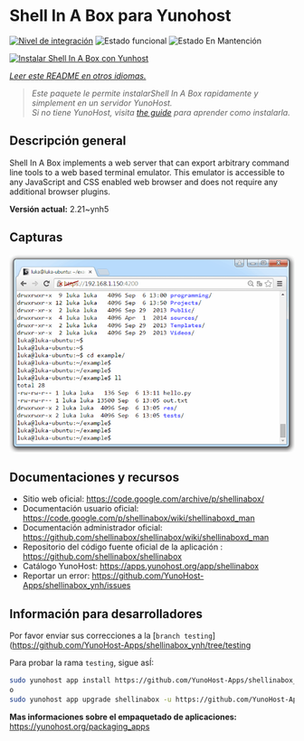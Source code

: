 <!--
Este archivo README esta generado automaticamente<https://github.com/YunoHost/apps/tree/master/tools/readme_generator>
No se debe editar a mano.
-->

# Shell In A Box para Yunohost

[![Nivel de integración](https://dash.yunohost.org/integration/shellinabox.svg)](https://dash.yunohost.org/appci/app/shellinabox) ![Estado funcional](https://ci-apps.yunohost.org/ci/badges/shellinabox.status.svg) ![Estado En Mantención](https://ci-apps.yunohost.org/ci/badges/shellinabox.maintain.svg)

[![Instalar Shell In A Box con Yunhost](https://install-app.yunohost.org/install-with-yunohost.svg)](https://install-app.yunohost.org/?app=shellinabox)

*[Leer este README en otros idiomas.](./ALL_README.md)*

> *Este paquete le permite instalarShell In A Box rapidamente y simplement en un servidor YunoHost.*  
> *Si no tiene YunoHost, visita [the guide](https://yunohost.org/install) para aprender como instalarla.*

## Descripción general

Shell In A Box implements a web server that can export arbitrary command line tools to a web based terminal emulator. This emulator is accessible to any JavaScript and CSS enabled web browser and does not require any additional browser plugins.


**Versión actual:** 2.21~ynh5

## Capturas

![Captura de Shell In A Box](./doc/screenshots/screenshot.gif)

## Documentaciones y recursos

- Sitio web oficial: <https://code.google.com/archive/p/shellinabox/>
- Documentación usuario oficial: <https://code.google.com/p/shellinabox/wiki/shellinaboxd_man>
- Documentación administrador oficial: <https://github.com/shellinabox/shellinabox/wiki/shellinaboxd_man>
- Repositorio del código fuente oficial de la aplicación : <https://github.com/shellinabox/shellinabox>
- Catálogo YunoHost: <https://apps.yunohost.org/app/shellinabox>
- Reportar un error: <https://github.com/YunoHost-Apps/shellinabox_ynh/issues>

## Información para desarrolladores

Por favor enviar sus correcciones a la [`branch testing`](https://github.com/YunoHost-Apps/shellinabox_ynh/tree/testing

Para probar la rama `testing`, sigue asÍ:

```bash
sudo yunohost app install https://github.com/YunoHost-Apps/shellinabox_ynh/tree/testing --debug
o
sudo yunohost app upgrade shellinabox -u https://github.com/YunoHost-Apps/shellinabox_ynh/tree/testing --debug
```

**Mas informaciones sobre el empaquetado de aplicaciones:** <https://yunohost.org/packaging_apps>
